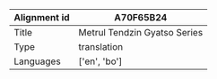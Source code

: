 |Alignment id | A70F65B24
| --- | --- 
|Title | Metrul Tendzin Gyatso Series 
|Type | translation
|Languages | ['en', 'bo']